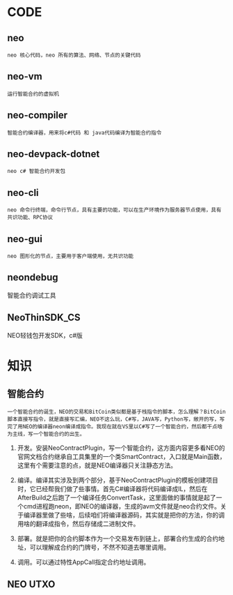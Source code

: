 # CODE
## neo
    neo 核心代码，neo 所有的算法、网络、节点的关键代码

## neo-vm
    运行智能合约的虚拟机

## neo-compiler
    智能合约编译器，用来将c#代码 和 java代码编译为智能合约指令

## neo-devpack-dotnet
    neo c# 智能合约开发包

## neo-cli
    neo 命令行终端，命令行节点，具有主要的功能，可以在生产环境作为服务器节点使用，具有共识功能、RPC协议

## neo-gui
    neo 图形化的节点，主要用于客户端使用，无共识功能


## neondebug
智能合约调试工具

## NeoThinSDK_CS
NEO轻钱包开发SDK，c#版

# 知识
## 智能合约
    一个智能合约的诞生，NEO的交易和BitCoin类似都是基于栈指令的脚本，怎么理解？BitCoin脚本直接写指令，就是直接写汇编，NEO不这么玩，C#写，JAVA写，Python写，敞开的写，写完了用NEO的编译器neon编译成指令。我现在就在VS里以C#写了一个智能合约，然后都干点啥为主线，写一个智能合约的出生。
1. 开发。安装NeoContractPlugin，写一个智能合约，这方面内容更多看NEO的官网文档合约继承自工具集里的一个类SmartContract，入口就是Main函数，这里有个需要注意的点，就是NEO编译器只关注静态方法。

2. 编译。编译其实涉及到两个部分，基于NeoContractPlugin的模板创建项目时，它已经帮我们做了些事情。首先C#编译器将代码编译成IL，然后在AfterBuild之后跑了一个编译任务ConvertTask，这里面做的事情就是起了一个cmd进程跑neon，即NEO的编译器，生成的avm文件就是neo合约文件。关于编译器里做了些啥，后续咱们将编译器源码，其实就是把你的方法，你的调用啥的翻译成指令，然后存储成二进制文件。

3. 部署。就是把你的合约脚本作为一个交易发布到链上，部署合约生成的合约地址，可以理解成合约的门牌号，不然不知道去哪里调用。

4. 调用。可以通过特性AppCall指定合约地址调用。

## NEO UTXO
